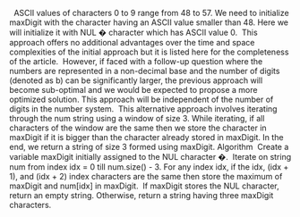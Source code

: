 ​
​
ASCII values of characters 0 to 9 range from 48 to 57. We need to initialize maxDigit with the character having an ASCII value smaller than 48. Here we will initialize it with NUL � character which has ASCII value 0.
​
This approach offers no additional advantages over the time and space complexities of the initial approach but it is listed here for the completeness of the article.
​
However, if faced with a follow-up question where the numbers are represented in a non-decimal base and the number of digits (denoted as b) can be significantly larger, the previous approach will become sub-optimal and we would be expected to propose a more optimized solution. This approach will be independent of the number of digits in the number system.
​
This alternative approach involves iterating through the num string using a window of size 3. While iterating, if all characters of the window are the same then we store the character in maxDigit if it is bigger than the character already stored in maxDigit. In the end, we return a string of size 3 formed using maxDigit.
Algorithm
​
Create a variable maxDigit initially assigned to the NUL character �.
​
Iterate on string num from index idx = 0 till num.size() - 3.
For any index idx, if the idx, (idx + 1), and (idx + 2) index characters are the same then store the maximum of maxDigit and num[idx] in maxDigit.
​
If maxDigit stores the NUL character, return an empty string. Otherwise, return a string having three maxDigit characters.
​